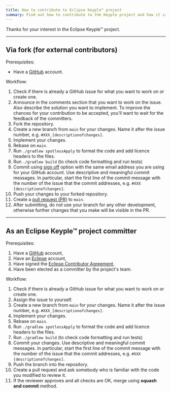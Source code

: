 ```yaml
---
title: How to contribute to Eclipse Keyple™ project
summary: Find out how to contribute to the Keyple project and how it can benefit your organization.
---
```


Thanks for your interest in the Eclipse Keyple™ project.

---
## Via fork (for external contributors)

Prerequisites:
* Have a [GitHub](https://github.com/join) account.

Workflow:
1. Check if there is already a GitHub issue for what you want to work on or create one.
2. Announce in the comments section that you want to work on the issue. Also describe the solution you want to implement. 
To improve the chances for your contribution to be accepted, you'll want to wait for the feedback of the committers.
3. Fork the repository.
4. Create a new branch from `main` for your changes. Name it after the issue number, e.g. `#XXX_[descriptionofchanges]`.
5. Implement your changes.
6. Rebase on `main`.
7. Run `./gradlew spotlessApply` to format the code and add licence headers to the files.
8. Run `./gradlew build` (to check code formatting and run tests)
9. Commit using [sign off](https://git-scm.com/docs/git-commit#git-commit--s) option with the same email address you are using for your GitHub account. 
Use descriptive and meaningful commit messages. 
In particular, start the first line of the commit message with the number of the issue that the commit addresses, e.g. `#XXX [descriptionofchanges]`.
10. Push your changes to your forked repository.
11. Create a [pull request (PR)](https://help.github.com/articles/using-pull-requests/) to `main`.
12. After submitting, do not use your branch for any other development, otherwise further changes that you make will be visible in the PR.

---
## As an Eclipse Keyple™ project committer

Prerequisites:
1. Have a [GitHub](https://github.com/join) account,
2. Have an [Eclipse](https://accounts.eclipse.org/user/register) account,
3. Have signed the [Eclipse Contributor Agreement](https://accounts.eclipse.org/user/login?destination=user/eca),
4. Have been elected as a committer by the project's team.

Workflow:
1. Check if there is already a GitHub issue for what you want to work on or create one.
1. Assign the issue to yourself.
4. Create a new branch from `main` for your changes. Name it after the issue number, e.g. `#XXX_[descriptionofchanges]`.
1. Implement your changes.
1. Rebase on `main`.
1. Run `./gradlew spotlessApply` to format the code and add licence headers to the files.
1. Run `./gradlew build` (to check code formatting and run tests)
9. Commit your changes.
   Use descriptive and meaningful commit messages.
   In particular, start the first line of the commit message with the number of the issue that the commit addresses, e.g. `#XXX [descriptionofchanges]`.
1. Push the branch into the repository.
1. Create a pull request and ask somebody who is familiar with the code you modified to review it.
1. If the reviewer approves and all checks are OK, merge using **squash and commit** method.
